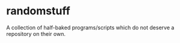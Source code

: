 # randomstuff

A collection of half-baked programs/scripts which do not deserve a repository on their own.
